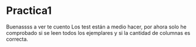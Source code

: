 # Practica1
Buenassss a ver te cuento
Los test están a medio hacer, por ahora solo he comprobado si se leen todos los ejemplares 
y si la cantidad de columnas es correcta.
